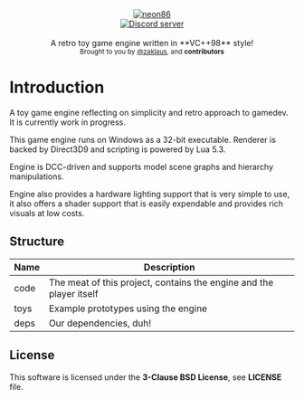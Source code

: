 <div align="center">
    <a href="https://github.com/zaklaus/neon86"><img src="https://user-images.githubusercontent.com/9026786/82740331-1db79c80-9d48-11ea-85b4-615d204f030a.png" alt="neon86" /></a>
</div>

<div align="center">
    <a href="https://discord.gg/eBQ4QHX"><img src=""https://img.shields.io/discord/402098213114347520.svg" alt="Discord server" /></a>
</div>

<br />
<div align="center">
  A retro toy game engine written in **VC++98** style!
</div>

<div align="center">
  <sub>
    Brought to you by <a href="https://github.com/zaklaus">@zaklaus</a>,
    and <strong>contributors</strong>
  </sub>
</div>

# Introduction

A toy game engine reflecting on simplicity and 
retro approach to gamedev. It is currently work in progress.

This game engine runs on Windows as a 32-bit executable. Renderer is backed by 
Direct3D9 and scripting is powered by Lua 5.3.

Engine is DCC-driven and supports model scene graphs and hierarchy manipulations. 

Engine also provides a hardware lighting support that is very simple to use, it also 
offers a shader support that is easily expendable and provides rich visuals at low costs.

## Structure

| Name      | Description                                                         |
|-----------|---------------------------------------------------------------------|
| code      | The meat of this project, contains the engine and the player itself |
| toys      | Example prototypes using the engine                                 |
| deps      | Our dependencies, duh\!                                             |

## License

This software is licensed under the **3-Clause BSD License**, see **LICENSE** file.
